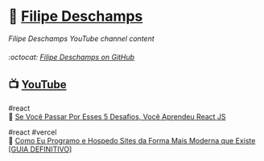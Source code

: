 # :link: [Filipe Deschamps](https://filipedeschamps.com.br/)

_Filipe Deschamps YouTube channel content_  

###### :octocat: [Filipe Deschamps on GitHub](https://github.com/filipedeschamps)  

## :tv: [YouTube](https://www.youtube.com/FilipeDeschamps)

#react  
:link: [Se Você Passar Por Esses 5 Desafios, Você Aprendeu React JS](./20201102)  

#react #vercel  
:link: [Como Eu Programo e Hospedo Sites da Forma Mais Moderna que Existe [GUIA DEFINITIVO]](./20201109)  